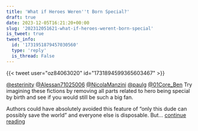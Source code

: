 ```yaml
---
title: 'What if Heroes Weren''t Born Special?'
draft: true
date: 2023-12-05T16:21:20+00:00
slug: '202312051621-what-if-heroes-werent-born-special'
is_tweet: true
tweet_info:
  id: '1731951879457030560'
  type: 'reply'
  is_thread: False
---
```




{{< tweet user="oz84063020" id="1731894599365603467" >}}

[@esterinity](https://x.com/esterinity) [@Alessan71025006](https://x.com/Alessan71025006) [@NicolaManzini](https://x.com/NicolaManzini) [@paulg](https://x.com/paulg) [@01Core_Ben](https://x.com/01Core_Ben) Try imagining these fictions by removing all parts related to hero being special by birth and see if you would still be such a big fan. 

Authors could have absolutely avoided this feature of “only this dude can possibly save the world” and everyone else is disposable. But… [continue reading](https://x.com/sytelus/status/1731951879457030560)
